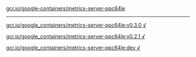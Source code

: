 [gcr.io/google-containers/metrics-server-ppc64le](https://hub.docker.com/r/sqeven/metrics-server-ppc64le/tags/) 

----
[gcr.io/google_containers/metrics-server-ppc64le:v0.3.0 √](https://hub.docker.com/r/sqeven/metrics-server-ppc64le/tags/)

[gcr.io/google_containers/metrics-server-ppc64le:v0.2.1 √](https://hub.docker.com/r/sqeven/metrics-server-ppc64le/tags/)

[gcr.io/google_containers/metrics-server-ppc64le:dev √](https://hub.docker.com/r/sqeven/metrics-server-ppc64le/tags/)

